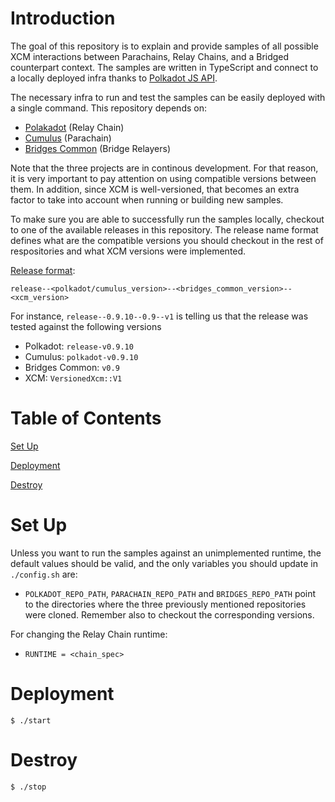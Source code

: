 # Introduction

The goal of this repository is to explain and provide samples of all possible XCM interactions between Parachains, Relay Chains, and a Bridged counterpart context. The samples are written in TypeScript and connect to a locally deployed infra thanks to [Polkadot JS API](https://github.com/polkadot-js/api).

The necessary infra to run and test the samples can be easily deployed with a single command. This repository depends on:
- [Polakadot](github.com/paritytech/polkadot) (Relay Chain)
- [Cumulus](github.com/paritytech/cumulus) (Parachain)
- [Bridges Common](github.com/paritytech/parity-bridges-common) (Bridge Relayers)

Note that the three projects are in continous development. For that reason, it is very important to pay attention on using compatible versions between them. In addition, since XCM is well-versioned, that becomes an extra factor to take into account when running or building new samples.

To make sure you are able to successfully run the samples locally, checkout to one of the available releases in this repository. The release name format defines what are the compatible versions you should checkout in the rest of respositories and what XCM versions were implemented.

<u>Release format</u>:
  ```
  release--<polkadot/cumulus_version>--<bridges_common_version>--<xcm_version>
  ```
For instance, `release--0.9.10--0.9--v1` is telling us that the release was tested against the following versions
- Polkadot: `release-v0.9.10`
- Cumulus: `polkadot-v0.9.10`
- Bridges Common: `v0.9`
- XCM: `VersionedXcm::V1` 

# Table of Contents
[Set Up](https://github.com/NachoPal/rococo-wococo-xcm#set-up)

[Deployment](https://github.com/NachoPal/rococo-wococo-xcm#deployment)

[Destroy](https://github.com/NachoPal/rococo-wococo-xcm#destroy)

# Set Up
Unless you want to run the samples against an unimplemented runtime, the default values should be valid, and the only variables you should update in `./config.sh` are:
* `POLKADOT_REPO_PATH`, `PARACHAIN_REPO_PATH` and `BRIDGES_REPO_PATH` point to the directories where the three previously mentioned repositories were cloned. Remember also to checkout the corresponding versions.

For changing the Relay Chain runtime:
* `RUNTIME = <chain_spec>`

# Deployment

`$ ./start`

# Destroy
`$ ./stop`
